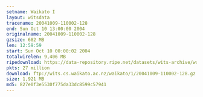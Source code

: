 ```yaml
---
setname: Waikato I
layout: witsdata
tracename: 20041009-110002-128
end: Sun Oct 10 13:00:00 2004
originalname: 20041009-110002-128
gzsize: 682 MB
len: 12:59:59
start: Sun Oct 10 00:00:02 2004
totalwirelen: 9,406 MB
ripedownload: https://data-repository.ripe.net/datasets/wits-archive/waikato/1/20041009-110002-128.gz
pkts: 27 million
download: ftp://wits.cs.waikato.ac.nz/waikato/1/20041009-110002-128.gz
size: 1,921 MB
md5: 827e0f3e5530f775da33dc8599c57941
---
```

